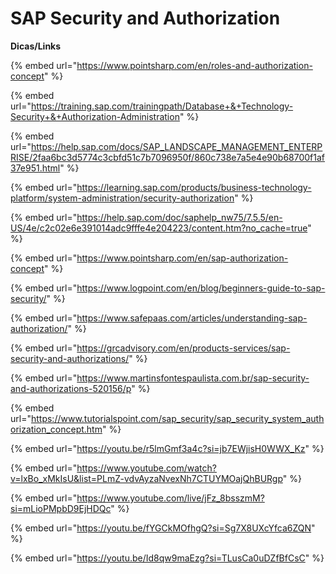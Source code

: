 # SAP Security and Authorization

**Dicas/Links**

{% embed url="https://www.pointsharp.com/en/roles-and-authorization-concept" %}

{% embed url="https://training.sap.com/trainingpath/Database+&+Technology-Security+&+Authorization-Administration" %}

{% embed url="https://help.sap.com/docs/SAP_LANDSCAPE_MANAGEMENT_ENTERPRISE/2faa6bc3d5774c3cbfd51c7b7096950f/860c738e7a5e4e90b68700f1af37e951.html" %}

{% embed url="https://learning.sap.com/products/business-technology-platform/system-administration/security-authorization" %}

{% embed url="https://help.sap.com/doc/saphelp_nw75/7.5.5/en-US/4e/c2c02e6e391014adc9fffe4e204223/content.htm?no_cache=true" %}

{% embed url="https://www.pointsharp.com/en/sap-authorization-concept" %}

{% embed url="https://www.logpoint.com/en/blog/beginners-guide-to-sap-security/" %}

{% embed url="https://www.safepaas.com/articles/understanding-sap-authorization/" %}

{% embed url="https://grcadvisory.com/en/products-services/sap-security-and-authorizations/" %}

{% embed url="https://www.martinsfontespaulista.com.br/sap-security-and-authorizations-520156/p" %}

{% embed url="https://www.tutorialspoint.com/sap_security/sap_security_system_authorization_concept.htm" %}

{% embed url="https://youtu.be/r5lmGmf3a4c?si=jb7EWjisH0WWX_Kz" %}

{% embed url="https://www.youtube.com/watch?v=lxBo_xMkIsU&list=PLmZ-vdvAyzaNvexNh7CTUYMOajQhBURgp" %}

{% embed url="https://www.youtube.com/live/jFz_8bsszmM?si=mLioPMpbD9EjHDQc" %}

{% embed url="https://youtu.be/fYGCkMOfhgQ?si=Sg7X8UXcYfca6ZQN" %}

{% embed url="https://youtu.be/Id8qw9maEzg?si=TLusCa0uDZfBfCsC" %}

